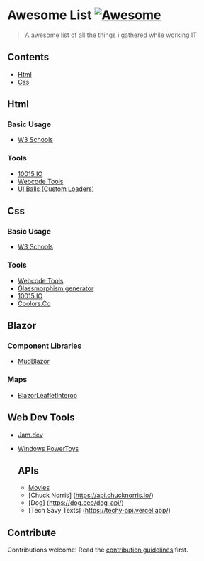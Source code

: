 # Awesome List [![Awesome](https://awesome.re/badge.svg)](https://awesome.re)

> A awesome list of all the things i gathered while working IT


## Contents

- [Html](#Html)
- [Css](#Css)


## Html

### Basic Usage 

- [W3 Schools](https://www.w3schools.com/html/)

### Tools
- [10015 IO](https://10015.io/coding-tools)
- [Webcode Tools](https://webcode.tools/html-generator)
- [UI Balls (Custom Loaders)](https://uiball.com/ldrs/)

## Css

### Basic Usage 

- [W3 Schools](https://www.w3schools.com/css/)

### Tools
- [Webcode Tools](https://webcode.tools/css-generator)
- [Glassmorphism generator](https://css.glass/)
- [10015 IO](https://10015.io/coding-tools)
- [Coolors.Co](https://coolors.co/)

## Blazor

### Component Libraries

- [MudBlazor](https://mudblazor.com/)

### Maps

- [BlazorLeafletInterop](https://github.com/bjtrounson/BlazorLeafletInterop)

## Web Dev Tools
- [Jam.dev]((https://jam.dev/utilities))
- [Windows PowerToys]((https://github.com/microsoft/PowerToys))

  ## APIs
  - [Movies](https://www.omdbapi.com/)
  - [Chuck Norris] (https://api.chucknorris.io/)
  - [Dog] (https://dog.ceo/dog-api/)
  - [Tech Savy Texts] (https://techy-api.vercel.app/)
  
## Contribute

Contributions welcome! Read the [contribution guidelines](contributing.md) first.

